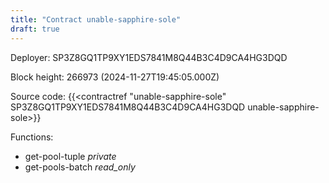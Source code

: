 ```yaml
---
title: "Contract unable-sapphire-sole"
draft: true
---
```

Deployer: SP3Z8GQ1TP9XY1EDS7841M8Q44B3C4D9CA4HG3DQD


 



Block height: 266973 (2024-11-27T19:45:05.000Z)

Source code: {{<contractref "unable-sapphire-sole" SP3Z8GQ1TP9XY1EDS7841M8Q44B3C4D9CA4HG3DQD unable-sapphire-sole>}}

Functions:

* get-pool-tuple _private_
* get-pools-batch _read_only_
